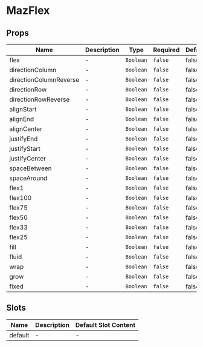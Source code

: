 # MazFlex

## Props

<!-- @vuese:MazFlex:props:start -->

| Name                   | Description | Type      | Required | Default |
| ---------------------- | ----------- | --------- | -------- | ------- |
| flex                   | -           | `Boolean` | `false`  | false   |
| directionColumn        | -           | `Boolean` | `false`  | false   |
| directionColumnReverse | -           | `Boolean` | `false`  | false   |
| directionRow           | -           | `Boolean` | `false`  | false   |
| directionRowReverse    | -           | `Boolean` | `false`  | false   |
| alignStart             | -           | `Boolean` | `false`  | false   |
| alignEnd               | -           | `Boolean` | `false`  | false   |
| alignCenter            | -           | `Boolean` | `false`  | false   |
| justifyEnd             | -           | `Boolean` | `false`  | false   |
| justifyStart           | -           | `Boolean` | `false`  | false   |
| justifyCenter          | -           | `Boolean` | `false`  | false   |
| spaceBetween           | -           | `Boolean` | `false`  | false   |
| spaceAround            | -           | `Boolean` | `false`  | false   |
| flex1                  | -           | `Boolean` | `false`  | false   |
| flex100                | -           | `Boolean` | `false`  | false   |
| flex75                 | -           | `Boolean` | `false`  | false   |
| flex50                 | -           | `Boolean` | `false`  | false   |
| flex33                 | -           | `Boolean` | `false`  | false   |
| flex25                 | -           | `Boolean` | `false`  | false   |
| fill                   | -           | `Boolean` | `false`  | false   |
| fluid                  | -           | `Boolean` | `false`  | false   |
| wrap                   | -           | `Boolean` | `false`  | false   |
| grow                   | -           | `Boolean` | `false`  | false   |
| fixed                  | -           | `Boolean` | `false`  | false   |

<!-- @vuese:MazFlex:props:end -->

## Slots

<!-- @vuese:MazFlex:slots:start -->

| Name    | Description | Default Slot Content |
| ------- | ----------- | -------------------- |
| default | -           | -                    |

<!-- @vuese:MazFlex:slots:end -->
